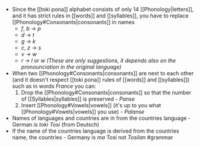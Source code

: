 - Since the [[toki pona]] alphabet consists of only 14 [[Phonology|letters]], and it has strict rules in [[words]] and [[syllables]], you have to replace [[Phonology#Consonants|consonants]] in names
	- *f*, *b* -> *p*
	- *d* -> *t*
	- *g* -> *k*
	- *c*, *z* -> *s*
	- *v*  -> *w*
	- *r* -> *l* or *w*
	 *(These are only suggestions, it depends also on the pronounciation in the original language)*
- When two [[Phonology#Consonants|consonants]] are next to each other (and it doesn't respect [[toki pona]] rules of [[words]] and [[syllables]]) such as in words *France* you can:
	1. Drop the [[Phonology#Consonants|consonants]] so that the number of [[Syllables|syllables]] is preserved - *Panse*
	2. Insert [[Phonology#Vowels|vowels]] (it's up to you what [[Phonology#Vowels|vowels]] you use) - *Palanse* 
- Names of languages and countries are in from the countries language - German is *toki Tosi* (from Deutsch) 
- If the name of the countries language is derived from the countries name, the countries  - Germany is *ma Tosi* not *Tosilan*
#grammar
